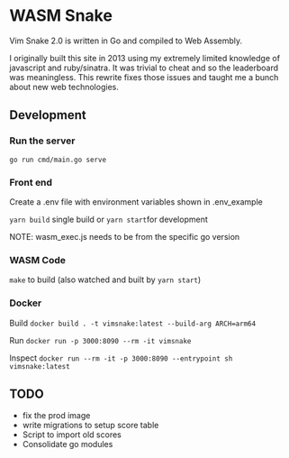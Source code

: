 # WASM Snake

Vim Snake 2.0 is written in Go and compiled to Web Assembly.

I originally built this site in 2013 using my extremely limited knowledge of javascript and ruby/sinatra. It was trivial to cheat and so the leaderboard was meaningless. This rewrite fixes those issues and taught me a bunch about new web technologies.

## Development

### Run the server

`go run cmd/main.go serve`

### Front end

Create a .env file with environment variables shown in .env_example

`yarn build` single build or `yarn start`for development

NOTE: wasm_exec.js needs to be from the specific go version

### WASM Code

`make` to build (also watched and built by `yarn start`)

### Docker

Build `docker build . -t vimsnake:latest --build-arg ARCH=arm64`

Run `docker run -p 3000:8090 --rm -it vimsnake`

Inspect `docker run --rm -it -p 3000:8090 --entrypoint sh vimsnake:latest`

## TODO

- fix the prod image
- write migrations to setup score table
- Script to import old scores
- Consolidate go modules
